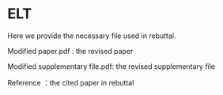 # ELT
Here we provide the necessary file used in rebuttal.

Modified paper.pdf  :  the revised paper

Modified supplementary file.pdf: the revised supplementary file

Reference ：the cited paper in rebuttal
